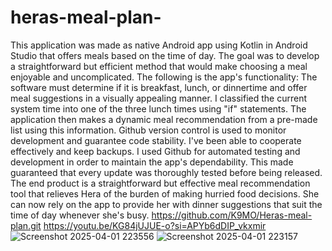 # heras-meal-plan-
This application was made as native Android app using Kotlin in Android Studio that offers meals based on the time of day. The goal was to develop a straightforward but efficient method that would make choosing a meal enjoyable and uncomplicated. The following is the app's functionality: The software must determine if it is breakfast, lunch, or dinnertime and offer meal suggestions in a visually appealing manner. I classified the current system time into one of the three lunch times using "if" statements. The application then makes a dynamic meal recommendation from a pre-made list using this information. Github version control is used to monitor development and guarantee code stability. I've been able to cooperate effectively and keep backups. I used Github for automated testing and development in order to maintain the app's dependability. This made guaranteed that every update was thoroughly tested before being released. The end product is a straightforward but effective meal recommendation tool that relieves Hera of the burden of making hurried food decisions. She can now rely on the app to provide her with dinner suggestions that suit the time of day whenever she's busy.
https://github.com/K9MO/Heras-meal-plan.git
https://youtu.be/KG84jUJUE-o?si=APYb6dDIP_vkxmir
![Screenshot 2025-04-01 223556](https://github.com/user-attachments/assets/fb9397c3-ea5a-4b89-8e4f-7c4a71b1a350)
![Screenshot 2025-04-01 223157](https://github.com/user-attachments/assets/8a5ce5ad-cc20-405f-99a7-c7e11826cd9b)
